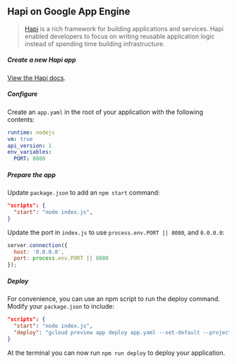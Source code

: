 ## Hapi on Google App Engine

> [Hapi](http://hapijs.com/) is a rich framework for building applications and services. Hapi enabled developers to focus on writing reusable application logic instead of spending time building infrastructure.

##### Create a new Hapi app

[View the Hapi docs](http://hapijs.com/).

##### Configure

Create an `app.yaml` in the root of your application with the following contents:

```yaml
runtime: nodejs
vm: true
api_version: 1
env_variables:
  PORT: 8080
```

##### Prepare the app

Update `package.json` to add an `npm start` command:

```json
"scripts": {
  "start": "node index.js",
}
```

Update the port in `index.js` to use `process.env.PORT || 8080`, and `0.0.0.0`:

```js
server.connection({
  host: '0.0.0.0',
  port: process.env.PORT || 8080
});
```

##### Deploy

For convenience, you can use an npm script to run the deploy command. Modify your `package.json` to include:

```json
"scripts": {
  "start": "node index.js",
  "deploy": "gcloud preview app deploy app.yaml --set-default --project [project id]"
}
```

At the terminal you can now run `npm run deploy` to deploy your application.